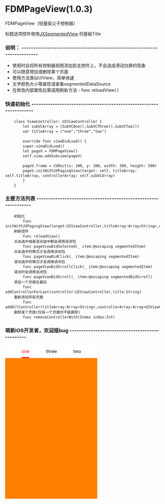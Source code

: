 # FDMPageView(1.0.3)  
    
FDMPageView（轻量级父子控制器）
    
标题选项控件使用[JXSegmentedView](https://github.com/pujiaxin33/JXSegmentedView) 的基础Title  
    
   
### 说明：  ------------------------------------------------------------------------
    
    
 - 使用时会将所有控制器视图添加到主控件上，不会造成滑动白屏的现象   
 - 可以随意增加或删除某个页面    
 - 使用方法类似UIView，简单快速   
 - 文字颜色大小等属性请查看segmentedDataSource   
 - 在修改内部属性后需调用刷新方法 - func reloadView(  )  
      
     
### 快速初始化   ------------------------------------------------------------------  
  
```    
    class ViewController: UIViewController {  
        let subVCArray = [SubVCOne(),SubVCThree(),SubVCTwo()]  
        var titleArray = ["one","three","two"]  
        
        override func viewDidLoad() {  
        super.viewDidLoad()    
        let pageV = FDMPageView()  
        self.view.addSubview(pageV)
        
        pageV.frame = CGRect(x: 100, y: 100, width: 300, height: 500)  
        pageV.initWithJXPagingView(target: self, titleArray: self.titleArray, controllerArray: self.subVCArray)  
        }  
    }  
```
      
### 主要方法列表   ---------------------------------------------------------------   
    
```
    初始化  
        func initWithJXPagingView(target:UIViewController,titleArray:Array<String>,controllerArray:Array<UIViewController>)   
    刷新控件  
        func reloadView()   
    点击选中或者滚动选中都会调用该闭包  
        func pageViewDidSelected(_ item:@escaping segmentedItem)   
    点击选中的情况才会调用该闭包  
        func pageViewDidClick(_ item:@escaping segmentedItem)   
    滚动选中的情况才会调用该闭包  
        func pageViewDidScrollClick(_ item:@escaping segmentedItem)   
    滚动时会调用该闭包  
        func pageViewDidScroll(_ item:@escaping segmentedDidScroll)   
    添加一个页面在最后  
        func addControllerForLast(controller:UIViewController,title:String)  
    重新添加所有页面  
        func addAllController(titleArray:Array<String>,controllerArray:Array<UIViewController>)   
    删除某个页面(仅有一个页面时不能删除)  
        func removeControllerWith(Index index:Int)  
```
   
### 萌新iOS开发者，欢迎报bug  -----------------------------------------------    
  
<img src="https://github.com/trembleCat/FDMPageView/blob/master/LOOKME.jpg" width="300" height="500" alt="截图"/>    
  

